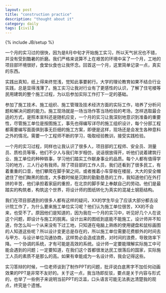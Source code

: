 ```yaml
---
layout: post
title: "construction practice"
description: "thought about it"
category: daily
tags: [civil]
---
```

{% include JB/setup %}

一个月的实习过的很快，因为是8月中旬才开始施工实习，所以天气状况也不错，并没有受到酷暑的折磨。我们严格来说算不上在艰苦的环境中呆了一个月，工地的项目部环境很好，食堂伙食也让我怀念。回首这一个月，这里简单记录一点，真实的东西。

实践出真知，纸上得来终觉浅，觉知此事要躬行。大学的理论教育如果不结合行业实践，总是显得浅薄了。施工实习让我对行业有了更感性的认识，了解了住宅楼等民用建筑的整个施工过程，为以后参加实际工作打下一定的基础。

参加了施工技术、施工组织、施工管理及技术经济方面的实际工作，培养了分析问题和解决问题的能力。施工现场就是一场当场作答当场检验的考场，怎样选取最合适的方式，是照本宣科还是随机应变，一个月的实习让我深刻地意识到准备的重要性，尽管施工单位是按图施工，事先也得编写详尽的施工组织设计，每个分部工程都需要编写面面俱到事无巨细的施工方案，即便是这样，现场还是会发生各种意料之外的情况。需要一个工程师不断的学习，吸取经验教训，接受实践检验。

一个月的实习过程，同样也让我认识了很多人，项目部的工程师、安全员、测量员、质检员等等，他们不少人与我们年岁相仿，说话很放得开，听他们说着建筑行业、施工单位的种种轶事，学习他们踏实工作献身事业的品质。每个人都有值得学习的地方，三人行必有我师。除了项目部的工作人员，我们还看到了很多民工，有着重重的口音，他们攀爬在脚手架之间，或者推着小车穿梭在楼层，大大的安全帽遮住了他们黝黑的脸庞，大多数时候是沉默的勤勤恳恳的工作，我知道他们在外打拼的辛苦，他们承担着家庭的重担，在北京的脚手架上奉献自己的劳动。他们是最踏实的构筑者，构筑这个世界，将设计师的图纸转化为真实的混凝土钢筋结构。

我们在项目部遇到的很多人都有这样的疑问，XX的学生毕业了应该大部分都去设计院工作了，为什么要来施工单位实习呢？他们认为施工单位很苦，XX的不会来，也受不了。原因他们是知道的，因为我在一个月的实习中，听见好几个人在说这个问题，即设计与施工的脱离。设计出来的图纸到底能不能施工，设计师并不知道，你怎么叫一个从来没有下过工地，只知道在电脑上熟练的使用键盘和鼠标画图的人知道这些呢？所以设计变更总是存在的，所以施工单位需要花费额外的时间去与甲方、与设计单位沟通协商，这样势必会造成浪费，对时间的浪费，导致效率下降。一个协调的系统，才有可能是高效的系统。设计师一定要能理解实际施工中可能会遇到的问题；一定要知道，在我们这个首都很发达民工很落后的国家，实际施工人员的素质不是那么的高。如果有幸能成为一名设计师，我会记得这些。

实习答辩的时候，一位老师谈到了制作PPT的问题，批评说白底黑字不加任何动画效果的PPT是非常不友好的。关于这一点，我当场即反驳，要点是关于内容与形式的，也举了一些例子来说明当前PPT的泛滥，口头语言可能无法表达清楚我的观点，终究是个遗憾。
